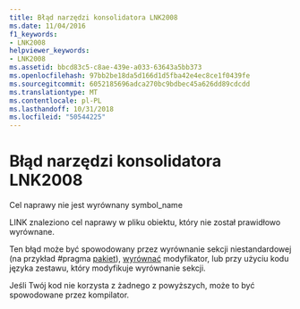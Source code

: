```yaml
---
title: Błąd narzędzi konsolidatora LNK2008
ms.date: 11/04/2016
f1_keywords:
- LNK2008
helpviewer_keywords:
- LNK2008
ms.assetid: bbcd83c5-c8ae-439e-a033-63643a5bb373
ms.openlocfilehash: 97bb2be18da5d166d1d5fba42e4ec8ce1f0439fe
ms.sourcegitcommit: 6052185696adca270bc9bdbec45a626dd89cdcdd
ms.translationtype: MT
ms.contentlocale: pl-PL
ms.lasthandoff: 10/31/2018
ms.locfileid: "50544225"
---
```

# <a name="linker-tools-error-lnk2008"></a>Błąd narzędzi konsolidatora LNK2008

Cel naprawy nie jest wyrównany symbol_name

LINK znaleziono cel naprawy w pliku obiektu, który nie został prawidłowo wyrównane.

Ten błąd może być spowodowany przez wyrównanie sekcji niestandardowej (na przykład #pragma [pakiet](../../preprocessor/pack.md)), [wyrównać](../../cpp/align-cpp.md) modyfikator, lub przy użyciu kodu języka zestawu, który modyfikuje wyrównanie sekcji.

Jeśli Twój kod nie korzysta z żadnego z powyższych, może to być spowodowane przez kompilator.